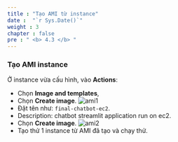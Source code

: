 ```yaml
---
title : "Tạo AMI từ instance"
date :  "`r Sys.Date()`" 
weight : 3
chapter : false
pre : " <b> 4.3 </b> "
---
```


### Tạo AMI instance
Ở instance vừa cấu hình, vào **Actions**: 
* Chọn **Image and templates**, 
* Chọn **Create image**.
![ami1](/workshop-aws-card-clash-1/images/4.s3/ami1.png)
* Đặt tên như: ```final-chatbot-ec2```.
* Description: chatbot streamlit application run on ec2.
* Chọn **Create image**.
![ami2](/workshop-aws-card-clash-1/images/4.s3/ami2.png)
* Tạo thử 1 instance từ AMI đã tạo và chạy thử.